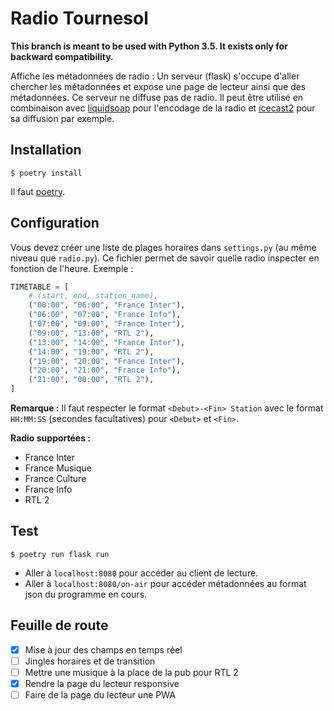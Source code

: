 # Radio Tournesol

**This branch is meant to be used with Python 3.5. It exists only for backward compatibility.**

Affiche les métadonnées de radio : Un serveur (flask) s'occupe d'aller chercher les métadonnées et expose une page de lecteur ainsi que des métadonnées. Ce serveur ne diffuse pas de radio. Il peut être utilisé en combinaison avec [liquidsoap](https://www.liquidsoap.info) pour l'encodage de la radio et [icecast2](http://icecast.org/) pour sa diffusion par exemple.

## Installation

```
$ poetry install 
```

Il faut [poetry](https://github.com/sdispater/poetry).

## Configuration

Vous devez créer une liste de plages horaires dans `settings.py` (au même niveau que `radio.py`). Ce fichier
permet de savoir quelle radio inspecter en fonction de l'heure. Exemple :

```python
TIMETABLE = [
    # (start, end, station_name),
    ("00:00", "06:00", "France Inter"),
    ("06:00", "07:00", "France Info"),
    ("07:00", "09:00", "France Inter"),
    ("09:00", "13:00", "RTL 2"),
    ("13:00", "14:00", "France Inter"),
    ("14:00", "19:00", "RTL 2"),
    ("19:00", "20:00", "France Inter"),
    ("20:00", "21:00", "France Info"),
    ("21:00", "00:00", "RTL 2"),
]
```

**Remarque :** Il faut respecter le format `<Debut>-<Fin> Station` avec le format `HH:MM:SS` (secondes facultatives) pour `<Debut>` et `<Fin>`.

**Radio supportées :**

- France Inter
- France Musique
- France Culture
- France Info
- RTL 2

## Test

```
$ poetry run flask run
```

- Aller à `localhost:8080` pour accéder au client de lecture.
- Aller à `localhost:8080/on-air` pour accéder métadonnées au format json du programme en cours.

## Feuille de route
 
- [x] Mise à jour des champs en temps réel
- [ ] Jingles horaires et de transition
- [ ] Mettre une musique à la place de la pub pour RTL 2
- [x] Rendre la page du lecteur responsive
- [ ] Faire de la page du lecteur une PWA
